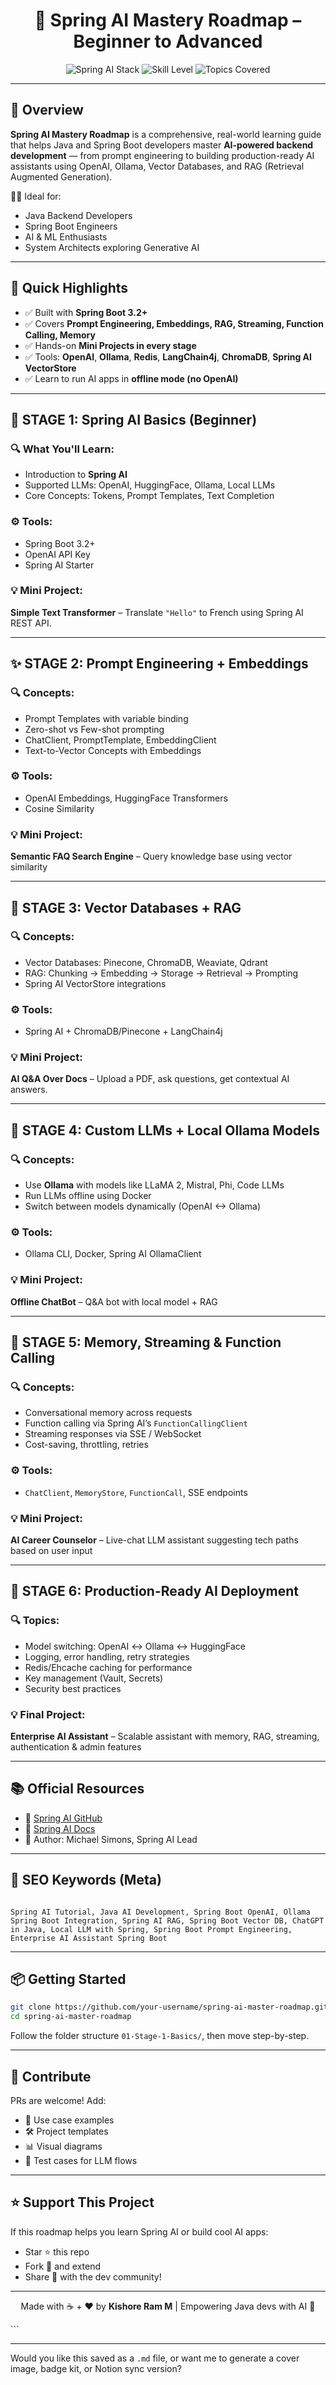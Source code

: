 <h1 align="center">🧠 Spring AI Mastery Roadmap – Beginner to Advanced</h1>

<p align="center">
  <img src="https://img.shields.io/badge/Built%20With-Java%20|%20Spring%20Boot%20|%20OpenAI%20|%20Ollama-orange?style=for-the-badge" alt="Spring AI Stack" />
  <img src="https://img.shields.io/badge/Level-Beginner%20to%20Advanced-blue?style=for-the-badge" alt="Skill Level" />
  <img src="https://img.shields.io/badge/Focus-AI%20Integration%20|%20LLMs%20|%20RAG%20|%20Vector%20DBs-green?style=for-the-badge" alt="Topics Covered" />
</p>

---

## 📌 Overview

**Spring AI Mastery Roadmap** is a comprehensive, real-world learning guide that helps Java and Spring Boot developers master **AI-powered backend development** — from prompt engineering to building production-ready AI assistants using OpenAI, Ollama, Vector Databases, and RAG (Retrieval Augmented Generation).

🧑‍💻 Ideal for:  
- Java Backend Developers  
- Spring Boot Engineers  
- AI & ML Enthusiasts  
- System Architects exploring Generative AI  

---

## 🚀 Quick Highlights

- ✅ Built with **Spring Boot 3.2+**
- ✅ Covers **Prompt Engineering, Embeddings, RAG, Streaming, Function Calling, Memory**
- ✅ Hands-on **Mini Projects in every stage**
- ✅ Tools: **OpenAI**, **Ollama**, **Redis**, **LangChain4j**, **ChromaDB**, **Spring AI VectorStore**
- ✅ Learn to run AI apps in **offline mode (no OpenAI)**

---

## 🧠 STAGE 1: Spring AI Basics (Beginner)

### 🔍 What You'll Learn:
- Introduction to **Spring AI**
- Supported LLMs: OpenAI, HuggingFace, Ollama, Local LLMs
- Core Concepts: Tokens, Prompt Templates, Text Completion

### ⚙️ Tools:
- Spring Boot 3.2+
- OpenAI API Key
- Spring AI Starter

### 💡 Mini Project:
**Simple Text Transformer** – Translate `"Hello"` to French using Spring AI REST API.

---

## ✨ STAGE 2: Prompt Engineering + Embeddings

### 🔍 Concepts:
- Prompt Templates with variable binding
- Zero-shot vs Few-shot prompting
- ChatClient, PromptTemplate, EmbeddingClient
- Text-to-Vector Concepts with Embeddings

### ⚙️ Tools:
- OpenAI Embeddings, HuggingFace Transformers
- Cosine Similarity

### 💡 Mini Project:
**Semantic FAQ Search Engine** – Query knowledge base using vector similarity

---

## 🧱 STAGE 3: Vector Databases + RAG

### 🔍 Concepts:
- Vector Databases: Pinecone, ChromaDB, Weaviate, Qdrant
- RAG: Chunking → Embedding → Storage → Retrieval → Prompting
- Spring AI VectorStore integrations

### ⚙️ Tools:
- Spring AI + ChromaDB/Pinecone + LangChain4j

### 💡 Mini Project:
**AI Q&A Over Docs** – Upload a PDF, ask questions, get contextual AI answers.

---

## 🤖 STAGE 4: Custom LLMs + Local Ollama Models

### 🔍 Concepts:
- Use **Ollama** with models like LLaMA 2, Mistral, Phi, Code LLMs
- Run LLMs offline using Docker
- Switch between models dynamically (OpenAI <-> Ollama)

### ⚙️ Tools:
- Ollama CLI, Docker, Spring AI OllamaClient

### 💡 Mini Project:
**Offline ChatBot** – Q&A bot with local model + RAG

---

## 💬 STAGE 5: Memory, Streaming & Function Calling

### 🔍 Concepts:
- Conversational memory across requests
- Function calling via Spring AI’s `FunctionCallingClient`
- Streaming responses via SSE / WebSocket
- Cost-saving, throttling, retries

### ⚙️ Tools:
- `ChatClient`, `MemoryStore`, `FunctionCall`, SSE endpoints

### 💡 Mini Project:
**AI Career Counselor** – Live-chat LLM assistant suggesting tech paths based on user input

---

## 🏢 STAGE 6: Production-Ready AI Deployment

### 🔍 Topics:
- Model switching: OpenAI ↔ Ollama ↔ HuggingFace
- Logging, error handling, retry strategies
- Redis/Ehcache caching for performance
- Key management (Vault, Secrets)
- Security best practices

### 💡 Final Project:
**Enterprise AI Assistant** – Scalable assistant with memory, RAG, streaming, authentication & admin features

---

## 📚 Official Resources

- 🔗 [Spring AI GitHub](https://github.com/spring-projects/spring-ai)
- 📖 [Spring AI Docs](https://docs.spring.io/spring-ai/reference/)
- 🧠 Author: Michael Simons, Spring AI Lead

---

## 🔎 SEO Keywords (Meta)

```

Spring AI Tutorial, Java AI Development, Spring Boot OpenAI, Ollama Spring Boot Integration, Spring AI RAG, Spring Boot Vector DB, ChatGPT in Java, Local LLM with Spring, Spring Boot Prompt Engineering, Enterprise AI Assistant Spring Boot

````

---

## 📦 Getting Started

```bash
git clone https://github.com/your-username/spring-ai-master-roadmap.git
cd spring-ai-master-roadmap
````

Follow the folder structure `01-Stage-1-Basics/`, then move step-by-step.

---

## 🤝 Contribute

PRs are welcome! Add:

* 📘 Use case examples
* 🛠️ Project templates
* 📊 Visual diagrams
* 🧪 Test cases for LLM flows

---

## ⭐ Support This Project

If this roadmap helps you learn Spring AI or build cool AI apps:

* Star ⭐ this repo
* Fork 🍴 and extend
* Share 🔗 with the dev community!

---

<p align="center">
Made with ☕ + ❤️ by <b>Kishore Ram M</b> | Empowering Java devs with AI 🚀
</p>
```

---

Would you like this saved as a `.md` file, or want me to generate a cover image, badge kit, or Notion sync version?
